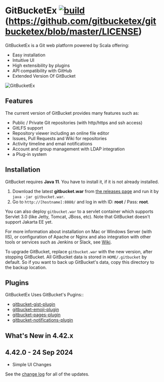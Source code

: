 GitBucketEx [![build](https://github.com/gitbucketex/gitbucketex/workflows/build/badge.svg?branch=master)](https://github.com/gitbucketex/gitbucketex/actions?query=workflow%3Abuild+branch%3Amaster) (https://github.com/gitbucketex/gitbucketex/blob/master/LICENSE)
=========

GitBucketEx is a Git web platform powered by Scala offering:

- Easy installation
- Intuitive UI
- High extensibility by plugins
- API compatibility with GitHub
- Extended Version Of GitBucket

![GitBucketEx](https://git.tahaghafuri.ir/img/screenshots/screenshot-repository_viewer.png)

Features
--------
The current version of GitBucket provides many features such as:

- Public / Private Git repositories (with http/https and ssh access)
- GitLFS support
- Repository viewer including an online file editor
- Issues, Pull Requests and Wiki for repositories
- Activity timeline and email notifications
- Account and group management with LDAP integration
- a Plug-in system

Installation
--------
GitBucket requires **Java 11**. You have to install it, if it is not already installed.

1. Download the latest **gitbucket.war** from [the releases page](https://github.com/gitbucketex/gitbucketex/releases) and run it by `java -jar gitbucket.war`.
2. Go to `http://[hostname]:8080/` and log in with ID: **root** / Pass: **root**.

You can also deploy `gitbucket.war` to a servlet container which supports Servlet 3.0 (like Jetty, Tomcat, JBoss, etc). Note that GitBucket doesn't support Jakarta EE yet.

For more information about installation on Mac or Windows Server (with IIS), or configuration of Apache or Nginx and also integration with other tools or services such as Jenkins or Slack, see [Wiki](https://github.com/gitbucketex/gitbucketex/wiki).

To upgrade GitBucket, replace `gitbucket.war` with the new version, after stopping GitBucket. All GitBucket data is stored in `HOME/.gitbucket` by default. So if you want to back up GitBucket's data, copy this directory to the backup location.

Plugins
--------
GitBucketEx Uses GitBucket's Pugins::

- [gitbucket-gist-plugin](https://github.com/gitbucket/gitbucket-gist-plugin)
- [gitbucket-emoji-plugin](https://github.com/gitbucket/gitbucket-emoji-plugin)
- [gitbucket-pages-plugin](https://github.com/gitbucket/gitbucket-pages-plugin)
- [gitbucket-notifications-plugin](https://github.com/gitbucket/gitbucket-notifications-plugin)

What's New in 4.42.x
-------------
## 4.42.0 - 24 Sep 2024
- Simple UI Changes

See the [change log](CHANGELOG.md) for all of the updates.
